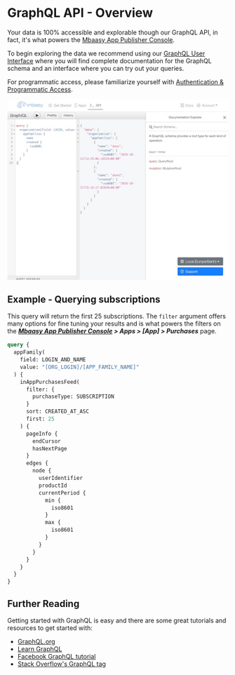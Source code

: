 # GraphQL API - Overview

Your data is 100% accessible and explorable though our GraphQL API, in fact, it's what powers the [Mbaasy App Publisher Console](https://console.mbaasy.com).

To begin exploring the data we recommend using our [GraphQL User Interface](https://console.mbaasy.com/graphql) where you will find complete documentation for the GraphQL schema and an interface where you can try out your queries.

For programmatic access, please familiarize yourself with [Authentication & Programmatic Access](/graphql/authentication/).

![GraphQL UI](/assets/images/graphql_ui.jpg)

## Example - Querying subscriptions

This query will return the first 25 subscriptions. The `filter` argument offers many options for fine tuning your results and is what powers the filters on the ***[Mbaasy App Publisher Console](https://console.mbaasy.com) > Apps > [App] > Purchases*** page.

```graphql
query {
  appFamily(
    field: LOGIN_AND_NAME
    value: "[ORG_LOGIN]/[APP_FAMILY_NAME]"
  ) {
    inAppPurchasesFeed(
      filter: {
        purchaseType: SUBSCRIPTION
      }
      sort: CREATED_AT_ASC
      first: 25
    ) {
      pageInfo {
        endCursor
        hasNextPage
      }
      edges {
        node {
          userIdentifier
          productId
          currentPeriod {
            min {
              iso8601
            }
            max {
              iso8601
            }
          }
        }
      }
    }
  }
}
```

## Further Reading

Getting started with GraphQL is easy and there are some great tutorials and resources to get started with:

* [GraphQL.org](http://graphql.org/)
* [Learn GraphQL](https://learngraphql.com/)
* [Facebook GraphQL tutorial](https://facebook.github.io/relay/docs/tutorial.html)
* [Stack Overflow's GraphQL tag](https://stackoverflow.com/questions/tagged/graphql)
